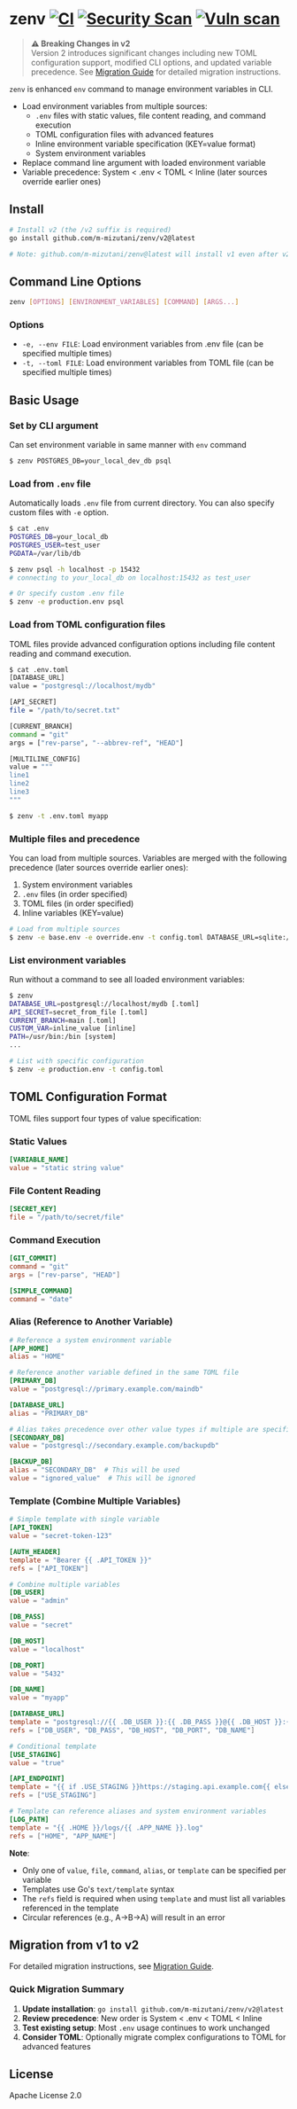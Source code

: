 # zenv [![CI](https://github.com/m-mizutani/zenv/actions/workflows/test.yml/badge.svg)](https://github.com/m-mizutani/zenv/actions/workflows/test.yml) [![Security Scan](https://github.com/m-mizutani/zenv/actions/workflows/gosec.yml/badge.svg)](https://github.com/m-mizutani/zenv/actions/workflows/gosec.yml) [![Vuln scan](https://github.com/m-mizutani/zenv/actions/workflows/trivy.yml/badge.svg)](https://github.com/m-mizutani/zenv/actions/workflows/trivy.yml) <!-- omit in toc -->

> **⚠️ Breaking Changes in v2**  
> Version 2 introduces significant changes including new TOML configuration support, modified CLI options, and updated variable precedence. See [Migration Guide](docs/migration.md) for detailed migration instructions.

`zenv` is enhanced `env` command to manage environment variables in CLI.

- Load environment variables from multiple sources:
    - `.env` files with static values, file content reading, and command execution
    - TOML configuration files with advanced features
    - Inline environment variable specification (KEY=value format)
    - System environment variables
- Replace command line argument with loaded environment variable
- Variable precedence: System < .env < TOML < Inline (later sources override earlier ones)

## Install <!-- omit in toc -->

```sh
# Install v2 (the /v2 suffix is required)
go install github.com/m-mizutani/zenv/v2@latest

# Note: github.com/m-mizutani/zenv@latest will install v1 even after v2 release
```

## Command Line Options

```sh
zenv [OPTIONS] [ENVIRONMENT_VARIABLES] [COMMAND] [ARGS...]
```

### Options

- `-e, --env FILE`: Load environment variables from .env file (can be specified multiple times)
- `-t, --toml FILE`: Load environment variables from TOML file (can be specified multiple times)

## Basic Usage

### Set by CLI argument

Can set environment variable in same manner with `env` command

```sh
$ zenv POSTGRES_DB=your_local_dev_db psql
```

### Load from `.env` file

Automatically loads `.env` file from current directory. You can also specify custom files with `-e` option.

```sh
$ cat .env
POSTGRES_DB=your_local_db
POSTGRES_USER=test_user
PGDATA=/var/lib/db

$ zenv psql -h localhost -p 15432
# connecting to your_local_db on localhost:15432 as test_user

# Or specify custom .env file
$ zenv -e production.env psql
```

### Load from TOML configuration files

TOML files provide advanced configuration options including file content reading and command execution.

```sh
$ cat .env.toml
[DATABASE_URL]
value = "postgresql://localhost/mydb"

[API_SECRET]
file = "/path/to/secret.txt"

[CURRENT_BRANCH]
command = "git"
args = ["rev-parse", "--abbrev-ref", "HEAD"]

[MULTILINE_CONFIG]
value = """
line1
line2
line3
"""

$ zenv -t .env.toml myapp
```

### Multiple files and precedence

You can load from multiple sources. Variables are merged with the following precedence (later sources override earlier ones):

1. System environment variables
2. `.env` files (in order specified)
3. TOML files (in order specified)  
4. Inline variables (KEY=value)

```sh
# Load from multiple sources
$ zenv -e base.env -e override.env -t config.toml DATABASE_URL=sqlite://local.db myapp
```

### List environment variables

Run without a command to see all loaded environment variables:

```sh
$ zenv
DATABASE_URL=postgresql://localhost/mydb [.toml]
API_SECRET=secret_from_file [.toml]
CURRENT_BRANCH=main [.toml]
CUSTOM_VAR=inline_value [inline]
PATH=/usr/bin:/bin [system]
...

# List with specific configuration
$ zenv -e production.env -t config.toml
```

## TOML Configuration Format

TOML files support four types of value specification:

### Static Values
```toml
[VARIABLE_NAME]
value = "static string value"
```

### File Content Reading
```toml
[SECRET_KEY]
file = "/path/to/secret/file"
```

### Command Execution
```toml
[GIT_COMMIT]
command = "git"
args = ["rev-parse", "HEAD"]

[SIMPLE_COMMAND]
command = "date"
```

### Alias (Reference to Another Variable)
```toml
# Reference a system environment variable
[APP_HOME]
alias = "HOME"

# Reference another variable defined in the same TOML file
[PRIMARY_DB]
value = "postgresql://primary.example.com/maindb"

[DATABASE_URL]
alias = "PRIMARY_DB"

# Alias takes precedence over other value types if multiple are specified
[SECONDARY_DB]
value = "postgresql://secondary.example.com/backupdb"

[BACKUP_DB]
alias = "SECONDARY_DB"  # This will be used
value = "ignored_value"  # This will be ignored
```

### Template (Combine Multiple Variables)
```toml
# Simple template with single variable
[API_TOKEN]
value = "secret-token-123"

[AUTH_HEADER]
template = "Bearer {{ .API_TOKEN }}"
refs = ["API_TOKEN"]

# Combine multiple variables
[DB_USER]
value = "admin"

[DB_PASS]
value = "secret"

[DB_HOST]
value = "localhost"

[DB_PORT]
value = "5432"

[DB_NAME]
value = "myapp"

[DATABASE_URL]
template = "postgresql://{{ .DB_USER }}:{{ .DB_PASS }}@{{ .DB_HOST }}:{{ .DB_PORT }}/{{ .DB_NAME }}"
refs = ["DB_USER", "DB_PASS", "DB_HOST", "DB_PORT", "DB_NAME"]

# Conditional template
[USE_STAGING]
value = "true"

[API_ENDPOINT]
template = "{{ if .USE_STAGING }}https://staging.api.example.com{{ else }}https://api.example.com{{ end }}"
refs = ["USE_STAGING"]

# Template can reference aliases and system environment variables
[LOG_PATH]
template = "{{ .HOME }}/logs/{{ .APP_NAME }}.log"
refs = ["HOME", "APP_NAME"]
```

**Note**: 
- Only one of `value`, `file`, `command`, `alias`, or `template` can be specified per variable
- Templates use Go's `text/template` syntax
- The `refs` field is required when using `template` and must list all variables referenced in the template
- Circular references (e.g., A→B→A) will result in an error

## Migration from v1 to v2

For detailed migration instructions, see [Migration Guide](docs/migration.md).

### Quick Migration Summary

1. **Update installation**: `go install github.com/m-mizutani/zenv/v2@latest`
2. **Review precedence**: New order is System < .env < TOML < Inline
3. **Test existing setup**: Most `.env` usage continues to work unchanged
4. **Consider TOML**: Optionally migrate complex configurations to TOML for advanced features

## License

Apache License 2.0
